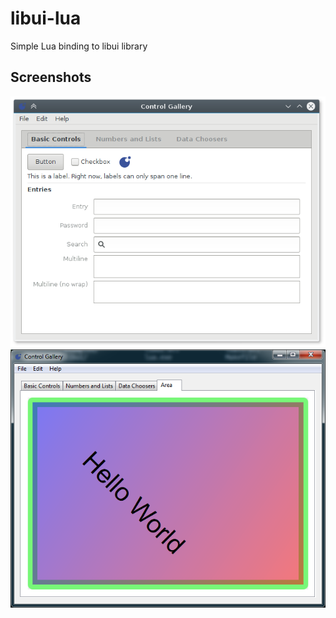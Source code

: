 # libui-lua
Simple Lua binding to libui library

## Screenshots

![GTK3](examples/gtk3.png)
![Windows](examples/windows.png)
